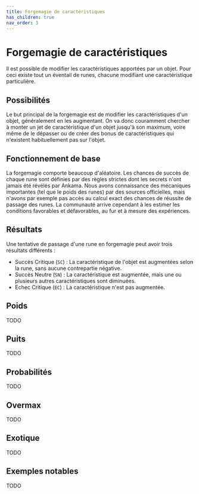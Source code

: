 ```yaml
---
title: Forgemagie de caractéristiques
has_children: true
nav_order: 3
---
```


# Forgemagie de caractéristiques

Il est possible de modifier les caractéristiques apportées par un objet. Pour ceci existe tout un éventail de runes, chacune modifiant une caractéristique particulière.

## Possibilités

Le but principal de la forgemagie est de modifier les caractéristiques d'un objet, généralement en les augmentant. On va donc couramment chercher à monter un jet de caractéristique d'un objet jusqu'à son maximum, voire même de le dépasser ou de créer des bonus de caractéristiques qui n'existent habituellement pas sur l'objet.

## Fonctionnement de base

La forgemagie comporte beaucoup d'aléatoire. Les chances de succès de chaque rune sont définies par des règles strictes dont les secrets n'ont jamais été révélés par Ankama. Nous avons connaissance des mécaniques importantes (tel que le poids des runes) par des sources officielles, mais n'avons par exemple pas accès au calcul exact des chances de réussite de passage des runes. La communauté arrive cependant à les estimer les conditions favorables et défavorables, au fur et à mesure des expériences.


## Résultats

Une tentative de passage d'une rune en forgemagie peut avoir trois résultats différents :

- Succès Critique (`SC`) : La caractéristique de l'objet est augmentées selon la rune, sans aucune contrepartie négative.
- Succès Neutre (`SN`) : La caractéristique est augmentée, mais une ou plusieurs autres caractéristiques sont diminuées.
- Echec Critique (`EC`) : La caractéristique n'est pas augmentée.

## Poids

TODO

## Puits

TODO

## Probabilités

TODO

## Overmax

TODO

## Exotique

TODO

## Exemples notables

TODO
